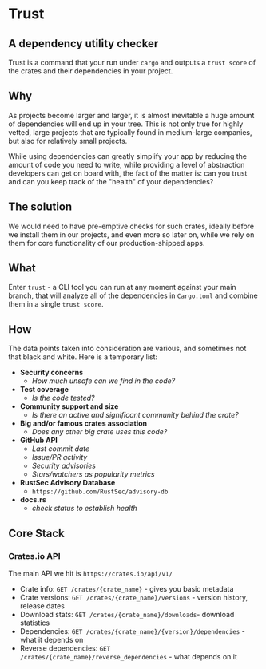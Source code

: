 # Trust

## A dependency utility checker

Trust is a command that your run under `cargo` and outputs a `trust score` of the crates and their dependencies in your project.

## Why

As projects become larger and larger, it is almost inevitable a huge amount of dependencies will end up in your tree. This is not only true for highly vetted, large projects that are typically found in medium-large companies, but also for relatively small projects.

While using dependencies can greatly simplify your app by reducing the amount of code you need to write, while providing a level of abstraction developers can get on board with, the fact of the matter is: can you trust and can you keep track of the "health" of your dependencies?

## The solution

We would need to have pre-emptive checks for such crates, ideally before we install them in our projects, and even more so later on, while we rely on them for core functionality of our production-shipped apps.

## What

Enter `trust` - a CLI tool you can run at any moment against your main branch, that will analyze all of the dependencies in `Cargo.toml` and combine them in a single `trust score`.

## How

The data points taken into consideration are various, and sometimes not that black and white. Here is a temporary list:

- **Security concerns**
  - _How much unsafe can we find in the code?_
- **Test coverage**
  - _Is the code tested?_
- **Community support and size**
  - _Is there an active and significant community behind the crate?_
- **Big and/or famous crates association**
  - _Does any other big crate uses this code?_
- **GitHub API**
  - _Last commit date_
  - _Issue/PR activity_
  - _Security advisories_
  - _Stars/watchers as popularity metrics_
- **RustSec Advisory Database**
  - `https://github.com/RustSec/advisory-db`
- **docs.rs**
  - _check status to establish health_

## Core Stack

### Crates.io API

The main API we hit is `https://crates.io/api/v1/`

- Crate info: `GET /crates/{crate_name}` - gives you basic metadata
- Crate versions: `GET /crates/{crate_name}/versions` - version history, release dates
- Download stats: `GET /crates/{crate_name}/downloads`- download statistics
- Dependencies: `GET /crates/{crate_name}/{version}/dependencies` - what it depends on
- Reverse dependencies: `GET /crates/{crate_name}/reverse_dependencies` - what depends on it
